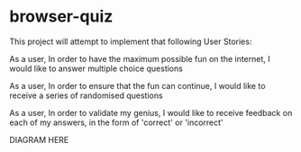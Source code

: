 # browser-quiz

This project will attempt to implement that following User Stories:

As a user,
In order to have the maximum possible fun on the internet,
I would like to answer multiple choice questions

As a user,
In order to ensure that the fun can continue,
I would like to receive a series of randomised questions

As a user,
In order to validate my genius,
I would like to receive feedback on each of my answers, in the form of 'correct' or 'incorrect'

DIAGRAM HERE
